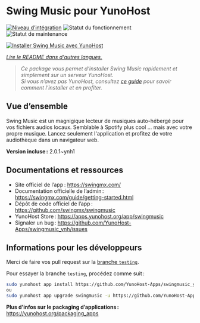 <!--
Nota bene : ce README est automatiquement généré par <https://github.com/YunoHost/apps/tree/master/tools/readme_generator>
Il NE doit PAS être modifié à la main.
-->

# Swing Music pour YunoHost

[![Niveau d’intégration](https://apps.yunohost.org/badge/integration/swingmusic)](https://ci-apps.yunohost.org/ci/apps/swingmusic/)
![Statut du fonctionnement](https://apps.yunohost.org/badge/state/swingmusic)
![Statut de maintenance](https://apps.yunohost.org/badge/maintained/swingmusic)

[![Installer Swing Music avec YunoHost](https://install-app.yunohost.org/install-with-yunohost.svg)](https://install-app.yunohost.org/?app=swingmusic)

*[Lire le README dans d'autres langues.](./ALL_README.md)*

> *Ce package vous permet d’installer Swing Music rapidement et simplement sur un serveur YunoHost.*  
> *Si vous n’avez pas YunoHost, consultez [ce guide](https://yunohost.org/install) pour savoir comment l’installer et en profiter.*

## Vue d’ensemble

Swing Music est un magnigique lecteur de musiques auto-hébergé pour vos fichiers audios locaux.
Semblable à Spotify plus cool ... mais avec votre propre musique. Lancez seulement l'application et profitez de votre audiothèque dans un navigateur web.


**Version incluse :** 2.0.1~ynh1
## Documentations et ressources

- Site officiel de l’app : <https://swingmx.com/>
- Documentation officielle de l’admin : <https://swingmx.com/guide/getting-started.html>
- Dépôt de code officiel de l’app : <https://github.com/swingmx/swingmusic>
- YunoHost Store : <https://apps.yunohost.org/app/swingmusic>
- Signaler un bug : <https://github.com/YunoHost-Apps/swingmusic_ynh/issues>

## Informations pour les développeurs

Merci de faire vos pull request sur la [branche `testing`](https://github.com/YunoHost-Apps/swingmusic_ynh/tree/testing).

Pour essayer la branche `testing`, procédez comme suit :

```bash
sudo yunohost app install https://github.com/YunoHost-Apps/swingmusic_ynh/tree/testing --debug
ou
sudo yunohost app upgrade swingmusic -u https://github.com/YunoHost-Apps/swingmusic_ynh/tree/testing --debug
```

**Plus d’infos sur le packaging d’applications :** <https://yunohost.org/packaging_apps>
